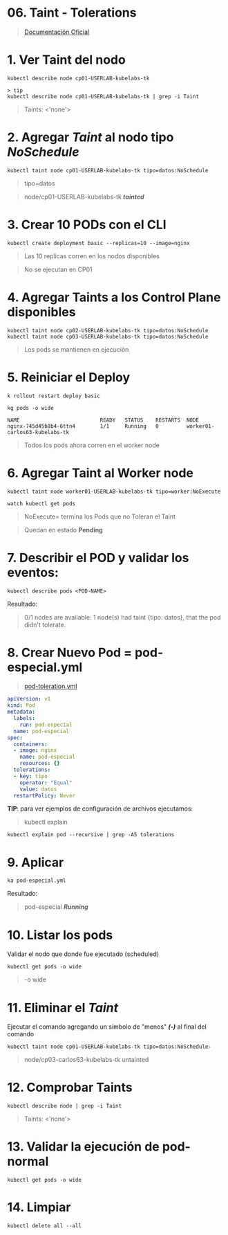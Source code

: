 # 06. Taint - Tolerations <!-- omit in TOC -->

> [Documentación Oficial](https://kubernetes.io/docs/concepts/scheduling-eviction/taint-and-toleration/)

# 1. Ver Taint del nodo
```vim
kubectl describe node cp01-USERLAB-kubelabs-tk

> tip
kubectl describe node cp01-USERLAB-kubelabs-tk | grep -i Taint
```

> Taints: 			<'none'>

# 2. Agregar ***Taint*** al nodo tipo ***NoSchedule***
```vim
kubectl taint node cp01-USERLAB-kubelabs-tk tipo=datos:NoSchedule
```
> tipo=datos

> node/cp01-USERLAB-kubelabs-tk ***tainted***

# 3. Crear 10 PODs con el CLI
```vim
kubectl create deployment basic --replicas=10 --image=nginx
```
> Las 10 replicas corren en los nodos disponibles

> No se ejecutan en CP01


# 4. Agregar **Taints** a los Control Plane disponibles
```vim
kubectl taint node cp02-USERLAB-kubelabs-tk tipo=datos:NoSchedule
kubectl taint node cp03-USERLAB-kubelabs-tk tipo=datos:NoSchedule
```

> Los pods se mantienen en ejecución


# 5. Reiniciar el Deploy
```vim
k rollout restart deploy basic

kg pods -o wide
```
```vim
NAME                          READY   STATUS    RESTARTS  NODE
nginx-745d45b8b4-6ttn4        1/1     Running   0         worker01-carlos63-kubelabs-tk
```
> Todos los pods ahora corren en el worker node


# 6. Agregar **Taint** al Worker node
```vim
kubectl taint node worker01-USERLAB-kubelabs-tk tipo=worker:NoExecute

watch kubectl get pods
```
> NoExecute= termina los Pods que no Toleran el Taint

> Quedan en estado **Pending**
>
# 7. Describir el POD y validar los eventos:
```vim
kubectl describe pods <POD-NAME>
```
Resultado:
>0/1 nodes are available: 1 node(s) had taint {tipo: datos}, that the pod didn't tolerate.


# 8. Crear Nuevo Pod = pod-especial.yml
> [pod-toleration.yml](./assets/pod-toleration.yml)

```yml
apiVersion: v1
kind: Pod
metadata:
  labels:
    run: pod-especial
  name: pod-especial
spec:
  containers:
  - image: nginx
    name: pod-especial
    resources: {}
  tolerations:
  - key: tipo
    operator: "Equal"
    value: datos
  restartPolicy: Never
```

**TIP**: para ver ejemplos de configuración de archivos ejecutamos:
> kubectl explain
```vim
kubectl explain pod --recursive | grep -A5 tolerations
```
# 9. Aplicar
```vim
ka pod-especial.yml
```

Resultado:
> pod-especial ***Running***

# 10. Listar los pods
Validar el nodo que donde fue ejecutado (scheduled)
```vim
kubectl get pods -o wide
```
> -o wide

# 11. Eliminar el ***Taint***
Ejecutar el comando agregando un símbolo de "menos" ***(-)*** al final del comando
```vim
kubectl taint node cp01-USERLAB-kubelabs-tk tipo=datos:NoSchedule-
```
> node/cp03-carlos63-kubelabs-tk untainted

# 12. Comprobar **Taints**
```
kubectl describe node | grep -i Taint
```
> Taints: <'none'>

# 13. Validar la ejecución de pod-normal
```vim
kubectl get pods -o wide
```

# 14. Limpiar
```vim
kubectl delete all --all
```
